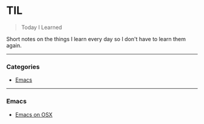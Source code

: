 # TIL

> Today I Learned

Short notes on the things I learn every day so I don't have to learn them again.

---

### Categories

 * [Emacs](#emacs)

---

### Emacs

 - [Emacs on OSX](emacs/emacs_on_osx.md)